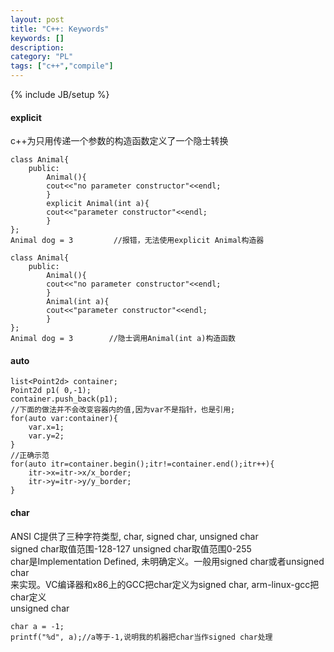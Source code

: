 ```yaml
---
layout: post
title: "C++: Keywords"
keywords: []
description: 
category: "PL"
tags: ["c++","compile"]
---
```

{% include JB/setup %}


#### explicit
c++为只用传递一个参数的构造函数定义了一个隐士转换

```cpp,monokai
class Animal{
	public:
	    Animal(){
        cout<<"no parameter constructor"<<endl;
        }
	    explicit Animal(int a){
	    cout<<"parameter constructor"<<endl;
	    }
};
Animal dog = 3         //报错，无法使用explicit Animal构造器
```

```
class Animal{
	public:
	    Animal(){
        cout<<"no parameter constructor"<<endl;
	    }
	    Animal(int a){
        cout<<"parameter constructor"<<endl;
	    }
};
Animal dog = 3        //隐士调用Animal(int a)构造函数
```


#### auto

```
list<Point2d> container;
Point2d p1( 0,-1);
container.push_back(p1);
//下面的做法并不会改变容器内的值,因为var不是指针，也是引用; 
for(auto var:container){ 
	var.x=1;
	var.y=2;
}
//正确示范
for(auto itr=container.begin();itr!=container.end();itr++){
    itr->x=itr->x/x_border;
    itr->y=itr->y/y_border;
}
```

#### char
ANSI C提供了三种字符类型, char, signed char, unsigned char<br/>
signed char取值范围-128-127 unsigned char取值范围0-255<br/>
char是Implementation Defined, 未明确定义。一般用signed char或者unsigned char<br/>
来实现。VC编译器和x86上的GCC把char定义为signed char, arm-linux-gcc把char定义<br/>
unsigned char

```
char a = -1;
printf("%d", a);//a等于-1,说明我的机器把char当作signed char处理
```

